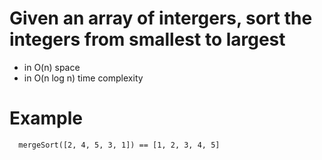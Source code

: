 # Given an array of intergers, sort the integers from smallest to largest

- in O(n) space
- in O(n log n) time complexity

# Example

```
  mergeSort([2, 4, 5, 3, 1]) == [1, 2, 3, 4, 5]
```
